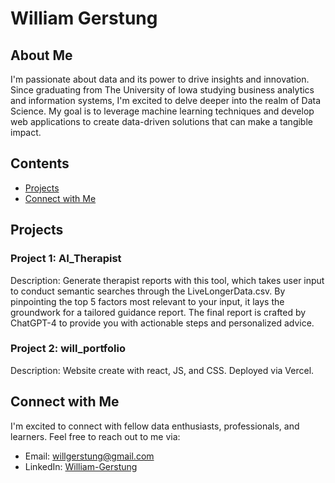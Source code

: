 # William Gerstung

## About Me
I'm passionate about data and its power to drive insights and innovation. Since graduating from The University of Iowa studying business analytics and information systems, I'm excited to delve deeper into the realm of Data Science. My goal is to leverage machine learning techniques and develop web applications to create data-driven solutions that can make a tangible impact.

## Contents
- [Projects](https://github.com/William-Ger?tab=repositories)
- [Connect with Me](##connect-with-me)

## Projects

### Project 1: AI_Therapist

Description: Generate therapist reports with this tool, which takes user input to conduct semantic searches through the LiveLongerData.csv. By pinpointing the top 5 factors most relevant to your input, it lays the groundwork for a tailored guidance report. The final report is crafted by ChatGPT-4 to provide you with actionable steps and personalized advice.

### Project 2: will_portfolio
Description: Website create with react, JS, and CSS. Deployed via Vercel.

## Connect with Me

I'm excited to connect with fellow data enthusiasts, professionals, and learners. Feel free to reach out to me via:

- Email: willgerstung@gmail.com
- LinkedIn: [William-Gerstung](https://www.linkedin.com/in/william-gerstung/)
